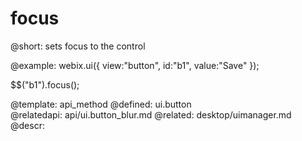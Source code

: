 focus
=============

@short:
	sets focus to the control

@example:
webix.ui({
    view:"button", 
    id:"b1", 
    value:"Save"
});
 
$$("b1").focus();


@template:	api_method
@defined:	ui.button	
@relatedapi:
	api/ui.button_blur.md
@related: 
	desktop/uimanager.md
@descr:


